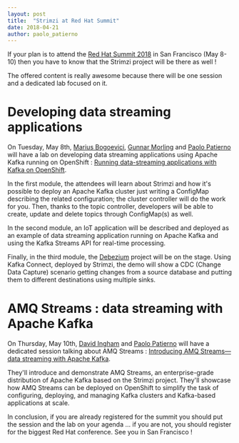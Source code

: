 ```yaml
---
layout: post
title:  "Strimzi at Red Hat Summit"
date: 2018-04-21
author: paolo_patierno
---
```


If your plan is to attend the [Red Hat Summit 2018](https://www.redhat.com/en/summit/2018) in San Francisco (May 8-10) then you have to know that the Strimzi project will be there as well !

The offered content is really awesome because there will be one session and a dedicated lab focused on it.

<!--more-->

# Developing data streaming applications

On Tuesday, May 8th, [Marius Bogoevici](https://twitter.com/mariusbogoevici), [Gunnar Morling](https://twitter.com/gunnarmorling) and [Paolo Patierno](https://twitter.com/ppatierno) will have a lab on developing data streaming applications using Apache Kafka running on OpenShift : [Running data-streaming applications with Kafka on OpenShift](https://agenda.summit.redhat.com/SessionDetail.aspx?id=154665).

In the first module, the attendees will learn about Strimzi and how it's possible to deploy an Apache Kafka cluster just writing a ConfigMap describing the related configuration; the cluster controller will do the work for you. Then, thanks to the topic controller, developers will be able to create, update and delete topics through ConfigMap(s) as well.

In the second module, an IoT application will be described and deployed as an example of data streaming application running on Apache Kafka and using the Kafka Streams API for real-time processing.

Finally, in the third module, the [Debezium](http://debezium.io/) project will be on the stage. Using Kafka Connect, deployed by Strimzi, the demo will show a CDC (Change Data Capture) scenario getting changes from a source database and putting them to different destinations using multiple sinks.

# AMQ Streams : data streaming with Apache Kafka

On Thursday, May 10th, [David Ingham](https://twitter.com/dingha) and [Paolo Patierno](https://twitter.com/ppatierno) will have a dedicated session talking about AMQ Streams : [Introducing AMQ Streams—data streaming with Apache Kafka](https://agenda.summit.redhat.com/SessionDetail.aspx?id=154757).

They'll introduce and demonstrate AMQ Streams, an enterprise-grade distribution of Apache Kafka based on the Strimzi project. They'll showcase how AMQ Streams can be deployed on OpenShift to simplify the task of configuring, deploying, and managing Kafka clusters and Kafka-based applications at scale.

In conclusion, if you are already registered for the summit you should put the session and the lab on your agenda ... if you are not, you should register for the biggest Red Hat conference. See you in San Francisco !
